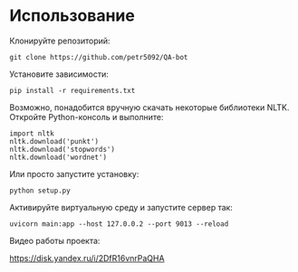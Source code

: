 # Использование

Клонируйте репозиторий:

```git clone https://github.com/petr5092/QA-bot```


Установите зависимости:

```pip install -r requirements.txt```


Возможно, понадобится вручную скачать некоторые библиотеки NLTK.
Откройте Python-консоль и выполните:
```
import nltk
nltk.download('punkt')
nltk.download('stopwords')
nltk.download('wordnet')
```

Или просто запустите установку:
```
python setup.py
```

Активируйте виртуальную среду и запустите сервер так:
```
uvicorn main:app --host 127.0.0.2 --port 9013 --reload
```
Видео работы проекта:

https://disk.yandex.ru/i/2DfR16vnrPaQHA
